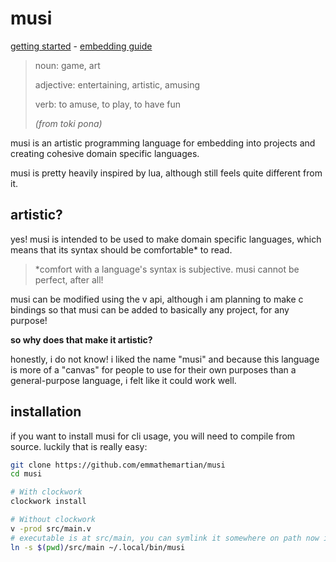 # musi

[getting started](doc/getting-started.md) - [embedding guide](doc/embedding.md)

> noun: game, art
>
> adjective: entertaining, artistic, amusing
>
> verb: to amuse, to play, to have fun
>
> *(from toki pona)*

musi is an artistic programming language for embedding into projects and
creating cohesive domain specific languages.

musi is pretty heavily inspired by lua, although still feels quite different
from it.

## artistic?

yes! musi is intended to be used to make domain specific languages, which means
that its syntax should be comfortable* to read.

> *comfort with a language's syntax is subjective. musi cannot be perfect, after
> all!

musi can be modified using the v api, although i am planning to make c bindings
so that musi can be added to basically any project, for any purpose!

**so why does that make it artistic?**

honestly, i do not know! i liked the name "musi" and because this language is
more of a "canvas" for people to use for their own purposes than a
general-purpose language, i felt like it could work well.

## installation

if you want to install musi for cli usage, you will need to compile from
source. luckily that is really easy:

```sh
git clone https://github.com/emmathemartian/musi
cd musi

# With clockwork
clockwork install

# Without clockwork
v -prod src/main.v
# executable is at src/main, you can symlink it somewhere on path now if you want:
ln -s $(pwd)/src/main ~/.local/bin/musi
```

